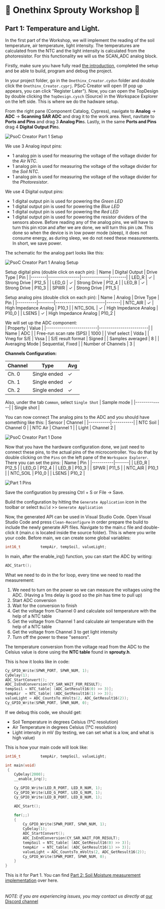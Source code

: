 # 🚀 Onethinx Sprouty Workshop 🚀

## Part 1: Temperature and Light.

In the first part of the Workshop, we will implement the reading of the soil temperature, air temperature, light intensity. The temperatures are calculated from the NTC and the light intensity is calculated from the photoresistor. For this functionality we will us the SCAN_ADC analog block.

Firstly, make sure you have fully read [the introduction](../Part_0_Introduction), completed the setup and be able to build, program and debug the project. 

In your project folder, go in the `Onethinx_Creator.cydsn` folder and double click the `Onethinx_Creator.cyprj`. PSoC Creator will open (If pop up appears, you can click "Register Later"). Now, you can open the TopDesign by double clicking the `TopDesign.cysch` (Source) in the Workspace Explorer on the left side. This is where we do the hadware setup.

From the right pane (Component Catalog, Cypress), navigate to **Analog** -> **ADC** -> **Scanning SAR ADC** and drag it to the work area. Next, navitate to **Ports and Pins** and drag 3 **Analog Pin**s. Lastly, in the same **Ports and Pins** drag 4 **Digital Output Pin**s.

![PsoC Creator Part 1 Setup](../assets/img/P1Setup.png)

We use 3 Analog input pins:
* 1 analog pin is used for measuring the voltage of the voltage divider for the *Air NTC*.
* 1 analog pin is used for measuring the voltage of the voltage divider for the *Soil NTC*.
* 1 analog pin is used for measuring the voltage of the voltage divider for the *Photoresistor*.

We use 4 Digital output pins:
* 1 digital output pin is used for powering the *Green LED*
* 1 digital output pin is used for powering the *Blue LED*
* 1 digital output pin is used for powering the *Red LED*
* 1 digital output pin is used for powering the resistor dividers of the sensors above. Before reading any of the analog pins, we will have to turn this pin `HIGH` and after we are done, we will turn this pin `LOW`. This done so when the device is in low power mode (sleep), it does not consume energy, as during sleep, we do not need these measurements. In short, we save power.

The schematic for the analog part looks like this:

![PsoC Creator Part 1 Analog Setup](../assets/img/P1Analog.png)

Setup digital pins (double click on each pin):
| Name   | Digital Output | Drive Type   | Pin    |
|--------|----------------|--------------|--------|
| LED_R  | ✓              | Strong Drive | P12_5  |
| LED_G  | ✓              | Strong Drive | P12_4  |
| LED_B  | ✓              | Strong Drive | P10_3  |
| SPWR   | ✓              | Strong Drive | P11_5  |

Setup analog pins (double click on each pin):
| Name     | Analog | Drive Type              | Pin   |
|----------|--------|-------------------------|-------|
| NTC_AIR  | ✓      | High Impedance Analog   | P10_1 |
| NTC_SOIL | ✓      | High Impedance Analog   | P10_0 |
| LSENS    | ✓      | High Impedance Analog   | P10_2 |


We will set up the ADC component: <br>
| Property                 | Value                   |
|--------------------------|-------------------------|
| Name                     | ADC                     |
| Free-run scan rate (SPS) | 1000                    |
| Vref select              | Vdda                    |
| Vneg for S/E             | Vssa                    |
| S/E result format        | Signed                  |
| Samples averaged         | 8                       |
| Averaging Mode           | Sequential, Fixed       |
| Number of Channels       | 3                       |

**Channels Configuration:**

| Channel | Type         | Avg |
|---------|--------------|-----|
| Ch. 0   | Single ended | ✓   |
| Ch. 1   | Single ended | ✓   |
| Ch. 2   | Single ended | ✓   |

Also, under the tab `Common`, select `Single Shot`
| Sample mode  |
|--------------|
| Single shot  |

You can now connect The analog pins to the ADC and you should have something like this:
| Sensor    | Channel   |
|-----------|-----------|
| NTC Soil  | Channel 0 |
| NTC Air   | Channel 1 |
| Light     | Channel 2 |


![PsoC Creator Part 1 Done](../assets/img/P1Done.png)

Now that you have the hardware configuration done, we just need to connect these pins, to the actual pins of the microcontroller. You do that by double clicking on the `Pins` on the left pane of the `Workspace Explorer`. There you can set the pins:
| Name      | Pin   |
|-----------|-------|
| LED_R     | P12_5 |
| LED_G     | P12_4 |
| LED_B     | P10_3 |
| SPWR      | P11_5 |
| NTC_AIR   | P10_1 |
| NTC_SOIL  | P10_0 |
| LSENS     | P10_2 |

![Part 1 Pins](../assets/img/P1Pins.png)

Save the configuration by pressing Ctrl + S or File -> Save.

Build the configuration by hitting the `Generate Application` icon in the toolbar or select `Build` >> `Generate Application`

Now, the generated API can be used in Visual Studio Code. Open Visual Studio Code and press `Clean-Reconfigure` in order prepare the build to include the newly generate API files. Navigate to the main.c file and double-click it (main.c is located inside the source folder). This is where you write your code. Before main, we can create some global variables:

```c
int16_t 		tempAir, tempSoil, valueLight;
```

In main, after the enable_irq() function, you can start the ADC by writing:

```c
ADC_Start();
```

What we need to do in the for loop, every time we need to read the measurement:
1. We need to turn on the power so we can measure the voltages using the ADC. (Having a 1ms delay is good so the pin has time to pull up)
2. Start ADC conversion
3. Wait for the conversion to finish
4. Get the voltage from Channel 0 and calculate soil temperature with the help of a NTC table
5. Get the voltage from Channel 1 and calculate air temperature with the help of a NTC table
6. Get the voltage from Channel 3 to get light intensity
7. Turn off the power to these "sensors".

The temperature conversion from the voltage read from the ADC to the Celsius value is done using the **NTC table** found in **sprouty.h**.

This is how it looks like in code:

```c
Cy_GPIO_Write(SPWR_PORT, SPWR_NUM, 1);					
CyDelay(1);												
ADC_StartConvert();										
ADC_IsEndConversion(CY_SAR_WAIT_FOR_RESULT);			
tempSoil = NTC_table[ (ADC_GetResult16(0) >> 3)];		
tempAir  = NTC_table[ (ADC_GetResult16(1) >> 3)];		
valueLight = ADC_CountsTo_mVolts(2, ADC_GetResult16(2));
Cy_GPIO_Write(SPWR_PORT, SPWR_NUM, 0);					
```

If we debug this code, we should get:
* Soil Temperature in degrees Celsius (1°C resolution)
* Air Temperature in degrees Celsius (1°C resolution)
* Light intensity in mV (by testing, we can set what is a low, and what is high value)

This is how your main code will look like:

```c
int16_t 		tempAir, tempSoil, valueLight;

int main(void)
 {
	CyDelay(2000);
	__enable_irq();

	Cy_GPIO_Write(LED_R_PORT, LED_R_NUM, 1);
	Cy_GPIO_Write(LED_G_PORT, LED_G_NUM, 1);
	Cy_GPIO_Write(LED_B_PORT, LED_B_NUM, 1);

	ADC_Start();

	for(;;)
	{					
		Cy_GPIO_Write(SPWR_PORT, SPWR_NUM, 1);							
		CyDelay(1);														
		ADC_StartConvert();												
		ADC_IsEndConversion(CY_SAR_WAIT_FOR_RESULT);					
		tempSoil = NTC_table[ (ADC_GetResult16(0) >> 3)];				
		tempAir  = NTC_table[ (ADC_GetResult16(1) >> 3)];				
		valueLight = ADC_CountsTo_mVolts(2, ADC_GetResult16(2));		
		Cy_GPIO_Write(SPWR_PORT, SPWR_NUM, 0);							
	}
}
```

This is it for Part 1. You can find [Part 2: Soil Moisture measurement implementation](../Part_2_Soil_Moisture) over here.<br><br><br>
*NOTE: if you are experiencing issues, you may contact us directly at* [our Discord channel](https://discord.gg/CvzZwXDk)<br>
